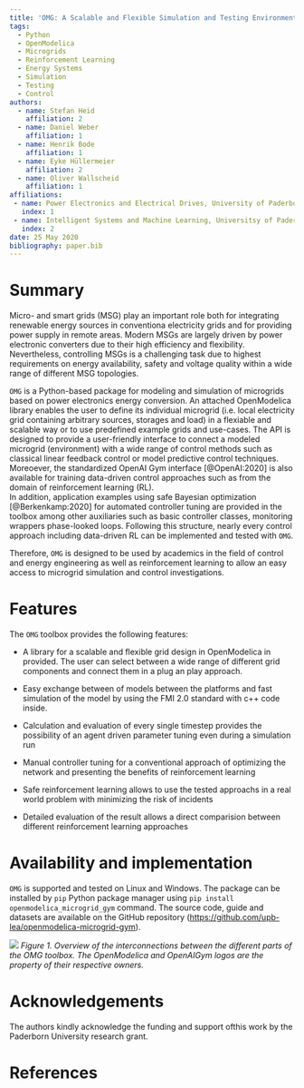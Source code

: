 ```yaml
---
title: 'OMG: A Scalable and Flexible Simulation and Testing Environment Toolbox for Intelligent Microgrid Control'
tags:
  - Python
  - OpenModelica
  - Microgrids
  - Reinforcement Learning
  - Energy Systems
  - Simulation
  - Testing
  - Control
authors:
  - name: Stefan Heid
    affiliation: 2
  - name: Daniel Weber
    affiliation: 1
  - name: Henrik Bode
    affiliation: 1
  - name: Eyke Hüllermeier
    affiliation: 2
  - name: Oliver Wallscheid
    affiliation: 1
affiliations:
 - name: Power Electronics and Electrical Drives, University of Paderborn
   index: 1
 - name: Intelligent Systems and Machine Learning, Universitsy of Paderborn 
   index: 2
date: 25 May 2020
bibliography: paper.bib
---
```


# Summary


Micro- and smart grids (MSG) play an important role both for integrating renewable energy sources in conventiona electricity grids and for providing power supply in remote areas. 
Modern MSGs are largely driven by power electronic converters due to their high efficiency and flexibility. 
Nevertheless, controlling MSGs is a challenging task due to highest requirements on energy availability, safety and voltage quality within a  wide range of different MSG topologies.


``OMG`` is a Python-based package for modeling and simulation of microgrids based on power electronics energy conversion.
An attached OpenModelica library enables the user to define its individual microgrid (i.e. local electricity grid containing arbitrary sources, storages and load) in a flexiable and scalable way or to use predefined example grids and use-cases. 
The API is designed to provide a user-friendly interface to connect a modeled microgrid (environment) with a wide range of control methods such as classical linear feedback control or model predictive control techniques. Moreoever, the standardized OpenAI Gym interface [@OpenAI:2020] is also available for training data-driven control approaches such as from the domain of reinforcement learning (RL).  
In addition, application examples using safe Bayesian optimization [@Berkenkamp:2020] for automated controller tuning are provided in the toolbox among other auxiliaries such as basic controller classes, monitoring wrappers phase-looked loops. 
Following this structure, nearly every control approach including data-driven RL can be implemented and tested with ``OMG``. 



Therefore, ``OMG`` is designed to be used by academics in the field of control and energy engineering as well as reinforcement learning to allow an easy access to microgrid simulation and control investigations.


# Features

The ``OMG`` toolbox provides the following features:


* A library for a scalable and flexible grid design in OpenModelica in provided.
The user can select between a wide range of different grid components and connect them in a plug an play approach.

* Easy exchange between of models between the platforms and fast simulation of the model by using the FMI 2.0 standard with c++ code inside. 

* Calculation and evaluation of every single timestep provides the possibility of an agent driven parameter tuning even during a simulation run

* Manual controller tuning for a conventional approach of optimizing the network and presenting the benefits of reinforcement learning

* Safe reinforcement learning allows to use the tested approachs in a real world problem with minimizing the risk of incidents

* Detailed evaluation of the result allows a direct comparision between different reinforcement learning approaches


# Availability and implementation
``OMG`` is supported and tested on Linux and Windows. The package can be 
installed by `pip` Python package manager using 
`pip install openmodelica_microgrid_gym` command. The source code, guide and 
datasets are available on the GitHub repository (https://github.com/upb-lea/openmodelica-microgrid-gym). 

![](https://github.com/upb-lea/openmodelica-microgrid-gym/blob/develop/docs/pictures/omg_flow.png)
_Figure 1.  Overview  of  the  interconnections  between  the  different  parts  of  the  OMG  toolbox.  The  OpenModelica  and  OpenAIGym logos are the property of their respective owners._

# Acknowledgements

The authors kindly acknowledge the funding and support ofthis work by the Paderborn 
University research grant. 

# References

